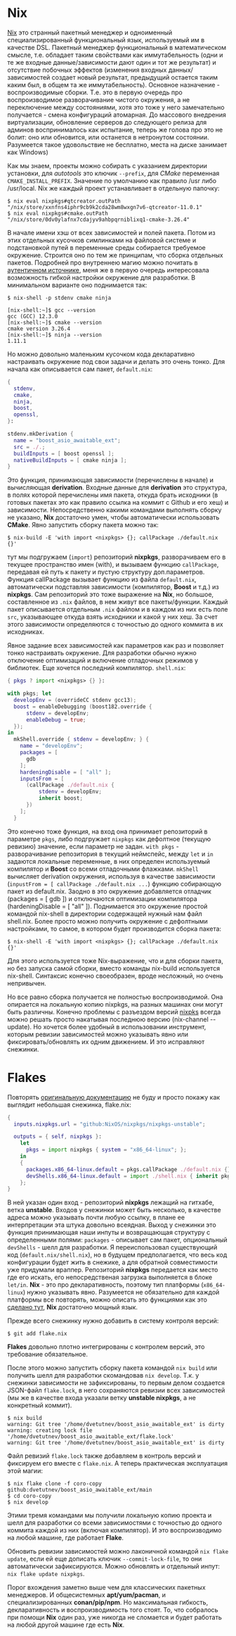 # Nix

[Nix](https://nixos.org) это странный пакетный менеджер и одноименный специализированный функциональный язык, используемый им в качестве DSL. Пакетный менеджер функциональный в математическом смысле, т.е. обладает таким свойствами как иммутабельность (одни и те же входные данные/зависимости дают один и тот же результат) и отсутствие побочных эффектов (изменения входных данных/зависимостей создает новый результат, предыдущий остается таким каким был, в общем та же иммутабельность). Основное назначение - воспроизводимые сборки. Т.е. это в первую очередь про воспроизводимое разворачивание чистого окружения, а не переключение между состояниями, хотя это тоже у него замечательно получается - смена конфигураций атомарная. До массового внедрения виртуализации, обновление серверов до следующего релиза для админов воспринималось как испытание, теперь же голова про это не болит: оно или обновится, или останется в нетронутом состоянии. Разумеется такое удовольствие не бесплатно, места на диске занимает как Windows)

Как мы знаем, проекты можно собирать с указанием директории установки, для *autotools* это ключик `--prefix`, для *CMake* переменная `CMAKE_INSTALL_PREFIX`. Значение по умолчанию как правило /usr либо /usr/local. Nix же каждый проект устанавливает в отдельную папочку:

```shell
$ nix eval nixpkgs#qtcreator.outPath
"/nix/store/xxnfns4iphr9cb9k2cda28wm8wxgn7v6-qtcreator-11.0.1"
$ nix eval nixpkgs#cmake.outPath
"/nix/store/0dv0ylafnx7cdajyv9ahbpqrniblixq1-cmake-3.26.4"
```

В начале имени хэш от всех зависимостей и полей пакета. Потом из этих отдельных кусочков симлинками на файловой системе и подстановкой путей в переменные среды собирается требуемое окружение. Строится оно по тем же принципам, что сборка отдельных пакетов. Подробней про внутреннею магию можно почитать в [аутентичном источнике](https://nixos.org), меня же в первую очередь интересовала возможность гибкой настройки окружение для разработки.
В минимальном варианте оно поднимается так:

```shell
$ nix-shell -p stdenv cmake ninja

[nix-shell:~]$ gcc --version
gcc (GCC) 12.3.0
[nix-shell:~]$ cmake --version
cmake version 3.26.4
[nix-shell:~]$ ninja --version
1.11.1
```

Но можно довольно маленьким кусочком кода декларативно настраивать окружение под свои задачи и делать это очень тонко. Для начала как описывается сам пакет, `default.nix`:

```nix
{
  stdenv,
  cmake,
  ninja,
  boost,
  openssl,
}:

stdenv.mkDerivation {
  name = "boost_asio_awaitable_ext";
  src = ./.;
  buildInputs = [ boost openssl ];
  nativeBuildInputs = [ cmake ninja ];
}
```

Это функция, принимающая зависимости (перечислены в начале) и вычисляющая **derivation**. Входные данные для **derivation** это структура, в полях которой перечислены имя пакета, откуда брать исходники (в готовых пакетах это как правило ссылка на коммит с Github и его хеш) и зависимости. Непосредственно какими командами выполнять сборку не указано, **Nix** достаточно умен, чтобы автоматически использовать **CMake**. Явно запустить сборку пакета можно так:


```shell
$ nix-build -E 'with import <nixpkgs> {}; callPackage ./default.nix {}'
```

тут мы подгружаем (`import`) репозиторий **nixpkgs**, разворачиваем его в текущее пространство имен (with), и вызываем функцию `callPackage`, передавая ей путь к пакету и пустую структуру доп.параметров. Функция callPackage вызывает функцию из файла `default.nix`, автоматически подставляя зависимости (компилятор, **Boost** и т.д.) из **nixpkgs**. Сам репозиторий это тоже выражение на **Nix**, но большое, составленное из `.nix` файлов, в нем живут все пакеты/функции. Каждый пакет описывается отдельным `.nix` файлом и в каждом из них есть поле `src`, указывающее откуда взять исходники и какой у них хеш. За счет этого зависимости определяются с точностью до одного коммита в их исходниках.

Явное задание всех зависимостей как параметров как раз и позволяет тонко настраивать окружение. Для разработки обычно нужно отключение оптимизаций и включение отладочных режимов у библиотек. Еще хочется последний компилятор. `shell.nix`:

```nix
{ pkgs ? import <nixpkgs> {} }:

with pkgs; let
  developEnv = (overrideCC stdenv gcc13);
  boost = enableDebugging (boost182.override {
      stdenv = developEnv;
      enableDebug = true;
  });
in
  mkShell.override { stdenv = developEnv; } {
    name = "developEnv";
    packages = [
      gdb
    ];
    hardeningDisable = [ "all" ];
    inputsFrom = [
      (callPackage ./default.nix {
          stdenv = developEnv;
          inherit boost;
      })
    ];
  }
```

Это конечно тоже функция, на вход она принимает репозиторий в параметре `pkgs`, либо подгружает `nixpkgs` как дефолтное (текущую ревизию) значение, если параметр не задан. `with pkgs` - разворачивание репозитория в текущий неймспейс, между `let` и `in` задаются локальные переменные, в них определен используемый компилятор и **Boost** со всеми отладочными флажками. `mkShell` вычисляет derivation окружения, используя в качестве зависимости (`inpustFrom = [ callPackage ./default.nix ...`) функцию собирающую пакет из default.nix. Заодно в это окружение добавляется отладчик (packages = [ gdb ]) и отключаются оптимизации компилятора (hardeningDisable = [ "all" ]). Поднимается это окружение простой командой nix-shell в директории содержащей нужный нам файл shell.nix. Более просто можно получить окружение с дефолтными настройками, то самое, в котором будет производится сборка пакета:


```shell
$ nix-shell -E 'with import <nixpkgs> {}; callPackage ./default.nix {}'
```

Для этого используется тоже Nix-выражение, что и для сборки пакета, но без запуска самой сборки, вместо команды nix-build используется nix-shell. Синтаксис конечно своеобразен, вроде несложный, но очень непривычен.

Но все равно сборка получается не полностью воспроизводимой. Она опирается на локальную копию nixpkgs, на разных машинах они могут быть различны. Конечно проблемы с разъездом версий [nixpks](https://github.com/nixOS/nixpkgs?ref=kysa.me) всегда можно решать просто накатывая последнюю версию (nix-channel --update). Но хочется более удобный в использовании инструмент, которым ревизии зависимостей можно указывать явно или фиксировать/обновлять их одним движением. И это исправляют снежинки.


# Flakes

Повторять [оригинальную документацию](https://nixos.wiki/wiki/Flakes?ref=kysa.me) не буду и просто покажу как выглядит небольшая снежинка, flake.nix:

```nix
{
  inputs.nixpkgs.url = "github:NixOS/nixpkgs/nixpkgs-unstable";

  outputs = { self, nixpkgs }:
    let
      pkgs = import nixpkgs { system = "x86_64-linux"; };
    in
    {
      packages.x86_64-linux.default = pkgs.callPackage ./default.nix {};
      devShells.x86_64-linux.default = import ./shell.nix { inherit pkgs; };
    };
}
```

В ней указан один вход - репозиторий **nixpkgs** лежащий на гитхабе, ветка **unstable**. Входов у снежинки может быть несколько, в качестве адреса можно указывать почти любую ссылку, в плане ее интерпретации эта штука довольно всеядная. Выход у снежинки это функция принимающая наши инпуты и возвращающая структуру с определенными полями: `packages` - описывает сам пакет, опциональный `devShells` - шелл для разработки. Я переиспользовал существующий код (`default.nix/shell.nix`), но в будущем предполагается, что весь код конфигурации будет жить в снежике, а для обратной совместимости уже придумали враппер. Репозиторий **nixpkgs** передается как место где его искать, его непосредственая загрузка выполняется в блоке `let/in`. **Nix** - это про декларативность, поэтому тип платформы (`x86_64-linux`) нужно указывать явно. Разумеется не обязательно для каждой платформы все повторять, можно описать это функциями как это [сделано тут](https://xeiaso.net/blog/nix-flakes-1-2022-02-21/?ref=kysa.me), **Nix** достаточно мощный язык.

Прежде всего снежинку нужно добавить в систему контроля версий:

```shell
$ git add flake.nix
```

**Flakes** довольно плотно интегрированы с контролем версий, это требование обязательное.

После этого можно запустить сборку пакета командой `nix build` или получить шелл для разработки скомандовав `nix develop`. Т.к. у снежинки зависимости не зафиксированы, то первым делом создается JSON-файл `flake.lock`, в него сохраняются ревизии всех зависимостей (мы же в качестве входа указали ветку **unstable nixpkgs**, а не конкретный коммит).

```shell
$ nix build
warning: Git tree '/home/dvetutnev/boost_asio_awaitable_ext' is dirty
warning: creating lock file '/home/dvetutnev/boost_asio_awaitable_ext/flake.lock'
warning: Git tree '/home/dvetutnev/boost_asio_awaitable_ext' is dirty
```

Файл ревизий `flake.lock` также добавляем в контроль версий и фиксируем его вместе с `flake.nix`. А теперь практическая эксплуатация этой магии:

```shell
$ nix flake clone -f coro-copy  github:dvetutnev/boost_asio_awaitable_ext/main
$ cd coro-copy
$ nix develop
```

Этими тремя командами мы получили локальную копию проекта и шелл для разработки со всеми зависимостями с точностью до одного коммита каждой из них (включая компилятор). И это воспроизводимо на любой машине, где работает **Flake**.

Обновить ревизии зависимостей можно лаконичной командой `nix flake update`, если ей еще дописать ключик `--commit-lock-file`, то они автоматически зафиксируются. Можно обновлять и отдельный инпут: `nix flake update nixpkgs`.

Порог вхождения заметно выше чем для классических пакетных менеджеров. И общесистемных **apt/yum/pacman**, и специализированных **conan/pip/npm**. Но максимальная гибкость, декларативность и воспроизводимость того стоят. То, что собралось при помощи **Nix** один раз, уже никогда не сломается и будет работать на любой другой машине где есть **Nix**.
